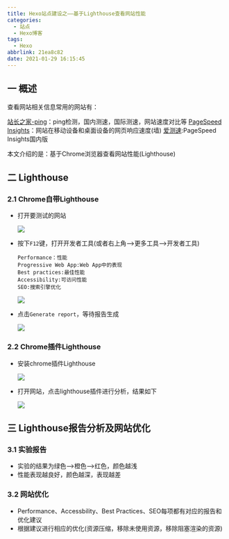 ```yaml
---
title: Hexo站点建设之——基于Lighthouse查看网站性能
categories:
  - 站点
  - Hexo博客
tags:
  - Hexo
abbrlink: 21ea8c82
date: 2021-01-29 16:15:45
---
```

## 一 概述

查看网站相关信息常用的网站有：

[站长之家-ping][1]：ping检测，国内测速，国际测速，网站速度对比等
[PageSpeed Insights][12]：网站在移动设备和桌面设备的网页响应速度(墙)
[爱测速][13]:PageSpeed Insights国内版

本文介绍的是：基于Chrome浏览器查看网站性能(Lighthouse)

<!--more-->

## 二 Lighthouse

### 2.1 Chrome自带Lighthouse

* 打开要测试的网站

  ![][1]

* 按下`F12`键，打开开发者工具(或者右上角—>更多工具—>开发者工具)

  ```
  Performance：性能
  Progressive Web App:Web App中的表现
  Best practices:最佳性能
  Accessibility:可访问性能
  SEO:搜索引擎优化
  ```

  ![][2]

* 点击`Generate report`，等待报告生成

  ![][3]
  
### 2.2 Chrome插件Lighthouse

* 安装chrome插件Lighthouse

  ![][4]

* 打开网站，点击lighthouse插件进行分析，结果如下

  ![][5]

## 三 Lighthouse报告分析及网站优化

### 3.1 实验报告

* 实验的结果为绿色—>橙色—>红色，颜色越浅
* 性能表现越良好，颜色越深，表现越差

### 3.2 网站优化

* Performance、Accessbility、Best Practices、SEO每项都有对应的报告和优化建议
* 根据建议进行相应的优化(资源压缩，移除未使用资源，移除阻塞渲染的资源)



[1]:https://jsd.onmicrosoft.cn/gh/PGzxc/CDN/blog-hexo/website-lighthouse-test-site.png
[2]:https://jsd.onmicrosoft.cn/gh/PGzxc/CDN/blog-hexo/website-lighthouse-website-chrome-open.png
[3]:https://jsd.onmicrosoft.cn/gh/PGzxc/CDN/blog-hexo/website-lighthouse-website-result.gif
[4]:https://jsd.onmicrosoft.cn/gh/PGzxc/CDN/blog-hexo/website-lighthouse-chrome-plugin.png
[5]:https://jsd.onmicrosoft.cn/gh/PGzxc/CDN/blog-hexo/website-lighthouse-plugin-result.png

[11]:https://ping.chinaz.com
[12]:https://developers.google.com/speed/pagespeed/insights/
[13]:https://www.aicesu.cn